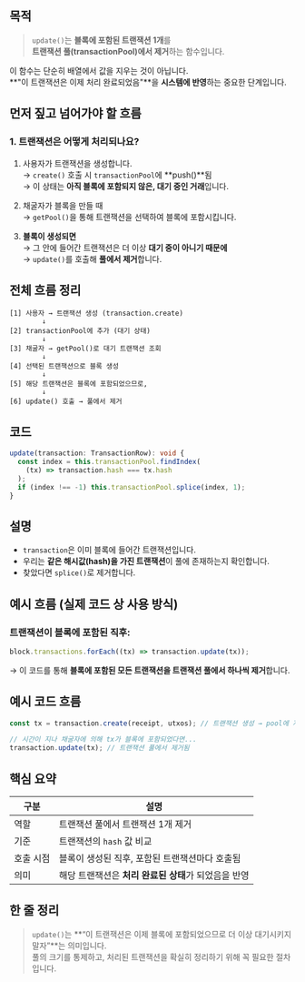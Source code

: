 ## 목적

> `update()`는 **블록에 포함된 트랜잭션 1개**를  
> **트랜잭션 풀(transactionPool)에서 제거**하는 함수입니다.

이 함수는 단순히 배열에서 값을 지우는 것이 아닙니다.  
**"이 트랜잭션은 이제 처리 완료되었음"**을 **시스템에 반영**하는 중요한 단계입니다.

## 먼저 짚고 넘어가야 할 흐름

### 1. 트랜잭션은 어떻게 처리되나요?

1. 사용자가 트랜잭션을 생성합니다.  
   → `create()` 호출 시 `transactionPool`에 **push()**됨  
   → 이 상태는 **아직 블록에 포함되지 않은, 대기 중인 거래**입니다.

2. 채굴자가 블록을 만들 때  
   → `getPool()`을 통해 트랜잭션을 선택하여 블록에 포함시킵니다.

3. **블록이 생성되면**  
   → 그 안에 들어간 트랜잭션은 더 이상 **대기 중이 아니기 때문에**  
   → `update()`를 호출해 **풀에서 제거**합니다.

## 전체 흐름 정리

```
[1] 사용자 → 트랜잭션 생성 (transaction.create)
        ↓
[2] transactionPool에 추가 (대기 상태)
        ↓
[3] 채굴자 → getPool()로 대기 트랜잭션 조회
        ↓
[4] 선택된 트랜잭션으로 블록 생성
        ↓
[5] 해당 트랜잭션은 블록에 포함되었으므로,
        ↓
[6] update() 호출 → 풀에서 제거
```

## 코드

```ts
update(transaction: TransactionRow): void {
  const index = this.transactionPool.findIndex(
    (tx) => transaction.hash === tx.hash
  );
  if (index !== -1) this.transactionPool.splice(index, 1);
}
```

## 설명

- `transaction`은 이미 블록에 들어간 트랜잭션입니다.
- 우리는 **같은 해시값(hash)을 가진 트랜잭션**이 풀에 존재하는지 확인합니다.
- 찾았다면 `splice()`로 제거합니다.

## 예시 흐름 (실제 코드 상 사용 방식)

### 트랜잭션이 블록에 포함된 직후:

```ts
block.transactions.forEach((tx) => transaction.update(tx));
```

→ 이 코드를 통해 **블록에 포함된 모든 트랜잭션을 트랜잭션 풀에서 하나씩 제거**합니다.

## 예시 코드 흐름

```ts
const tx = transaction.create(receipt, utxos); // 트랜잭션 생성 → pool에 저장됨

// 시간이 지나 채굴자에 의해 tx가 블록에 포함되었다면...
transaction.update(tx); // 트랜잭션 풀에서 제거됨
```

## 핵심 요약

| 구분      | 설명                                                 |
| --------- | ---------------------------------------------------- |
| 역할      | 트랜잭션 풀에서 트랜잭션 1개 제거                    |
| 기준      | 트랜잭션의 `hash` 값 비교                            |
| 호출 시점 | 블록이 생성된 직후, 포함된 트랜잭션마다 호출됨       |
| 의미      | 해당 트랜잭션은 **처리 완료된 상태**가 되었음을 반영 |

## 한 줄 정리

> `update()`는 **“이 트랜잭션은 이제 블록에 포함되었으므로 더 이상 대기시키지 말자”**는 의미입니다.  
> 풀의 크기를 통제하고, 처리된 트랜잭션을 확실히 정리하기 위해 꼭 필요한 절차입니다.

